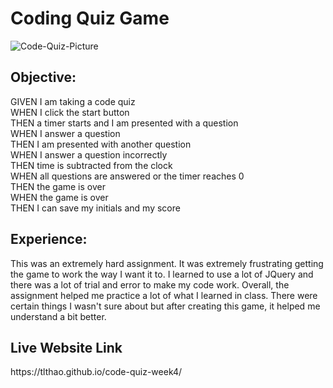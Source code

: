 
<h1>Coding Quiz Game</h1>

![Code-Quiz-Picture](https://user-images.githubusercontent.com/50894080/125025603-d1a4e580-e037-11eb-9505-6953104580de.jpg)


<h2>Objective:</h2>
GIVEN I am taking a code quiz <br>
WHEN I click the start button<br>
THEN a timer starts and I am presented with a question<br>
WHEN I answer a question<br>
THEN I am presented with another question<br>
WHEN I answer a question incorrectly<br>
THEN time is subtracted from the clock<br>
WHEN all questions are answered or the timer reaches 0<br>
THEN the game is over<br>
WHEN the game is over<br>
THEN I can save my initials and my score<br>

<h2>Experience:</h2>
This was an extremely hard assignment. It was extremely frustrating getting the game to work the way I want it to. I learned to use a lot of JQuery and there was a lot of trial and error to make my code work. Overall, the assignment helped me practice a lot of what I learned in class. There were certain things I wasn't sure about but after creating this game, it helped me understand a bit better.

<h2>Live Website Link</h2>
https://tlthao.github.io/code-quiz-week4/
